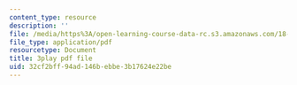 ```yaml
---
content_type: resource
description: ''
file: /media/https%3A/open-learning-course-data-rc.s3.amazonaws.com/18-031-system-functions-and-the-laplace-transform-spring-2019/32cf2bff94ad146bebbe3b17624e22be_5HfMEUO9vlY.pdf
file_type: application/pdf
resourcetype: Document
title: 3play pdf file
uid: 32cf2bff-94ad-146b-ebbe-3b17624e22be
---
```

